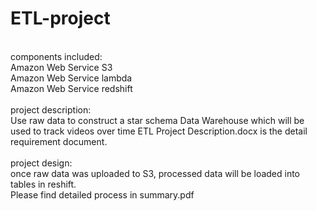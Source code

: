 # ETL-project
<br/>
components included:<br/>
Amazon Web Service S3<br/>
Amazon Web Service lambda<br/>
Amazon Web Service redshift<br/>
<br/>
project description:<br/>
Use raw data to construct a star schema Data Warehouse which will be used to track videos over time
ETL Project Description.docx is the detail requirement document.
<br/>
<br/>
project design:<br/>
once raw data was uploaded to S3, processed data will be loaded into tables in reshift. <br/>
Please find detailed process in summary.pdf<br/>
